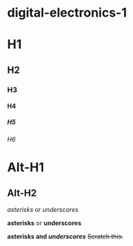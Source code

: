 # digital-electronics-1


# H1
## H2
### H3
#### H4
##### H5
###### H6

Alt-H1
======

Alt-H2
------

*asterisks* or _underscores_

**asterisks** or __underscores__

**asterisks and _underscores_**
~~Scratch this.~~
